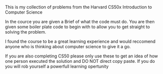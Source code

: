 This is my collection of problems from the Harvard CS50x Introduction to Computer Science

In the cource you are given a Brief of what the code must do. You are then given some boiler plate code to begin with to allow you to get straight to solving the problem.

I found the course to be a great learning experience and would reccomend anyone who is thinking about computer science to give it a go.

If you are also completing CS50 please only use these to get an idea of how one person executed the solution and DO NOT direct copy paste. If you do you will rob yourself a powerfull learning opertunity
